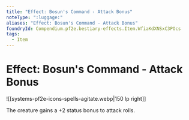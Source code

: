 ```yaml
---
title: "Effect: Bosun's Command - Attack Bonus"
noteType: ":luggage:"
aliases: "Effect: Bosun's Command - Attack Bonus"
foundryId: Compendium.pf2e.bestiary-effects.Item.WfiaKdXNSxC3POcs
tags:
  - Item
---
```


# Effect: Bosun's Command - Attack Bonus
![[systems-pf2e-icons-spells-agitate.webp|150 lp right]]

The creature gains a +2 status bonus to attack rolls.
